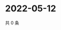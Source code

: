 # 2022-05-12

共 0 条

<!-- BEGIN WEIBO -->
<!-- 最后更新时间 Thu May 12 2022 20:08:57 GMT+0800 (China Standard Time) -->

<!-- END WEIBO -->
